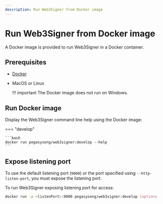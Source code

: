 ```yaml
---
description: Run Web3Signer from Docker image
---
```


# Run Web3Signer from Docker image

A Docker image is provided to run Web3Signer in a Docker container.

## Prerequisites

* [Docker](https://docs.docker.com/install/)

* MacOS or Linux

    !!! important
        The Docker image does not run on Windows.

## Run Docker image

Display the Web3Signer command line help using the Docker image:

=== "develop"

    ```bash
    docker run pegasyseng/web3signer:develop --help
    ```

## Expose listening port

To use the default listening port (`9000`) or the port specified using
`--http-listen-port`, you must expose the listening port.

To run Web3Signer exposing listening port for access:

```bash
docker run -p <listenPort>:9000 pegasyseng/web3signer:develop [options] [subcommand] [options]
```
